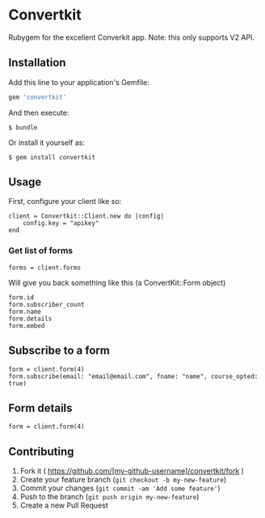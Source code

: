 # Convertkit

Rubygem for the excellent Converkit app. Note: this only supports V2 API.

## Installation

Add this line to your application's Gemfile:

```ruby
gem 'convertkit'
```

And then execute:

    $ bundle

Or install it yourself as:

    $ gem install convertkit

## Usage

First, configure your client like so:

	client = Convertkit::Client.new do |config|
		config.key = "apikey"
	end

### Get list of forms

	forms = client.forms

Will give you back something like this (a ConvertKit::Form object)

	form.id
	form.subscriber_count
	form.name
	form.details
	form.embed

## Subscribe to a form

	form = client.form(4)
	form.subscribe(email: "email@email.com", fname: "name", course_opted: true)

## Form details

	form = client.form(4)




## Contributing

1. Fork it ( https://github.com/[my-github-username]/convertkit/fork )
2. Create your feature branch (`git checkout -b my-new-feature`)
3. Commit your changes (`git commit -am 'Add some feature'`)
4. Push to the branch (`git push origin my-new-feature`)
5. Create a new Pull Request
